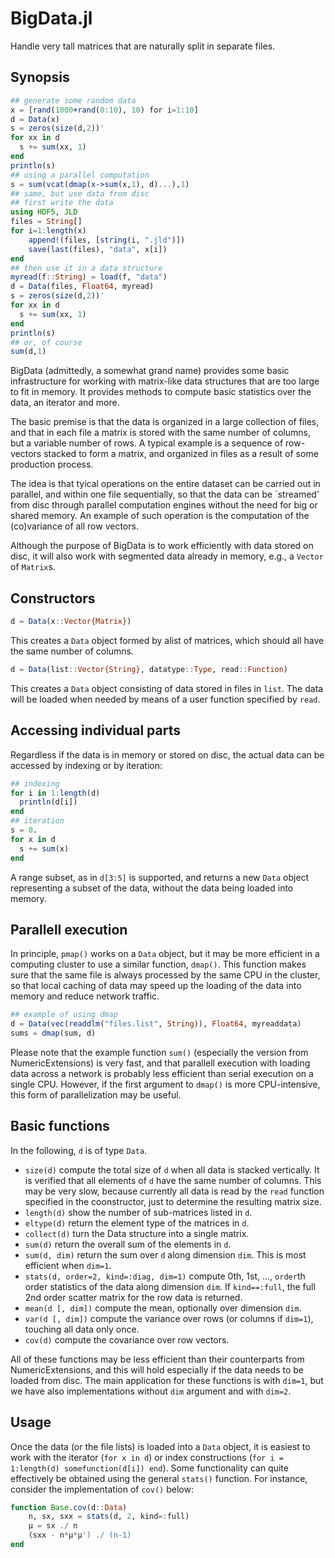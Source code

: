 BigData.jl
==========

Handle very tall matrices that are naturally split in separate files. 

Synopsis
--------

```Julia
## generate some random data
x = [rand(1000+rand(0:10), 10) for i=1:10] 
d = Data(x)
s = zeros(size(d,2))'
for xx in d
  s += sum(xx, 1)
end
println(s)
## using a parallel computation
s = sum(vcat(dmap(x->sum(x,1), d)...),1)
## same, but use data from disc
## first write the data
using HDF5, JLD
files = String[]
for i=1:length(x)
    append!(files, [string(i, ".jld")])
    save(last(files), "data", x[i])
end
## then use it in a data structure
myread(f::String) = load(f, "data")
d = Data(files, Float64, myread)
s = zeros(size(d,2))'
for xx in d
  s += sum(xx, 1)
end
println(s)
## or, of course
sum(d,1)
```


BigData (admittedly, a somewhat grand name) provides some basic infrastructure for working with matrix-like data structures that are too large to fit in memory.  It provides methods to compute basic statistics over the data, an iterator and more. 

The basic premise is that the data is organized in a large collection of files, and that in each file a matrix is stored with the same number of columns, but a variable number of rows.  A typical example is a sequence of row-vectors stacked to form a matrix, and organized in files as a result of some production process.  

The idea is that tyical operations on the entire dataset can be carried out in parallel, and within one file sequentially, so that the data can be `streamed' from disc through parallel computation engines without the need for big or shared memory.  An example of such operation is the computation of the (co)variance of all row vectors. 

Although the purpose of BigData is to work efficiently with data stored on disc, it will also work with segmented data already in memory, e.g., a `Vector` of `Matrix`s.  

Constructors
------------

```julia
d = Data(x::Vector{Matrix})
```
This creates a `Data` object formed by alist of matrices, which should all have the same number of columns. 

```julia
d = Data(list::Vector{String}, datatype::Type, read::Function)
```
This creates a `Data` object consisting of data stored in files in `list`.  The data will be loaded when needed by means of a user function specified by `read`. 

Accessing individual parts
--------------------------

Regardless if the data is in memory or stored on disc, the actual data can be accessed by indexing or by iteration:
```julia
## indexing
for i in 1:length(d)
  println(d[i])
end
## iteration
s = 0.
for x in d
  s += sum(x)
end
```
A range subset, as in `d[3:5]` is supported, and returns a new `Data` object representing a subset of the data, without the data being loaded into memory.  

Parallell execution
-------------------
In principle, `pmap()` works on a `Data` object, but it may be more efficient in a computing cluster to use a similar function, `dmap()`.  This function makes sure that the same file is always processed by the same CPU in the cluster, so that local caching of data may speed up the loading of the data into memory and reduce network traffic. 

```julia
## example of using dmap
d = Data(vec(readdlm("files.list", String)), Float64, myreaddata)
sums = dmap(sum, d)
```
Please note that the example function `sum()` (especially the version from NumericExtensions) is very fast, and that parallell execution with loading data across a network is probably less efficient than serial execution on a single CPU.  However, if the first argument to `dmap()` is more CPU-intensive, this form of parallelization may be useful. 

Basic functions
---------------
In the following, `d` is of type `Data`. 
 - `size(d)` compute the total size of `d` when all data is stacked vertically.  It is verified that all elements of `d` have the same number of columns.  This may be very slow, because currently all data is read by the `read` function specified in the coonstructor, just to determine the resulting matrix size.
 - `length(d)` show the number of sub-matrices listed in `d`. 
 - `eltype(d)` return the element type of the matrices in `d`. 
 - `collect(d)` turn the Data structure into a single matrix. 
 - `sum(d)` return the overall sum of the elements in `d`. 
 - `sum(d, dim)` return the sum over `d` along dimension `dim`.  This is most efficient when `dim=1`. 
 - `stats(d, order=2, kind=:diag, dim=1)` compute 0th, 1st, ..., `order`th order statistics of the data along dimension `dim`.  If `kind==:full`, the full 2nd order scatter matrix for the row data is returned. 
 - `mean(d [, dim])` compute the mean, optionally over dimension `dim`.  
 - `var(d [, dim])` compute the variance over rows (or columns if `dim=1`), touching all data only once.  
 - `cov(d)` compute the covariance over row vectors.  

All of these functions may be less efficient than their counterparts from NumericExtensions, and this will hold especially if the data needs to be loaded from disc.  The main application for these functions is with `dim=1`, but we have also implementations without `dim` argument and with `dim=2`.  

Usage
-----
Once the data (or the file lists) is loaded into a `Data` object, it is easiest to work with the iterator (`for x in d`) or index constructions (`for i = 1:length(d) somefunction(d[i]) end`).   Some functionality can quite effectively be obtained using the general `stats()` function.  For instance, consider the implementation of `cov()` below:

```julia
function Base.cov(d::Data)
    n, sx, sxx = stats(d, 2, kind=:full)
    μ = sx ./ n
    (sxx - n*μ*μ') ./ (n-1)
end
```
